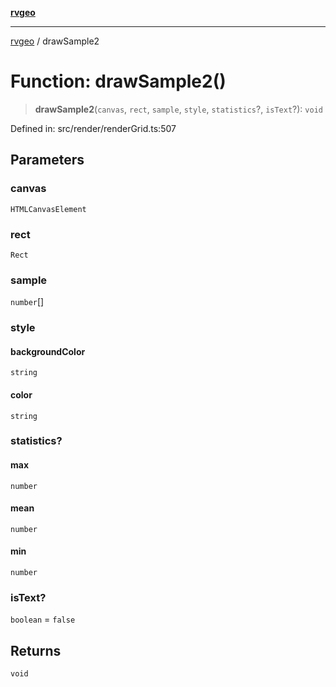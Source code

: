 [**rvgeo**](../README.md)

***

[rvgeo](../globals.md) / drawSample2

# Function: drawSample2()

> **drawSample2**(`canvas`, `rect`, `sample`, `style`, `statistics`?, `isText`?): `void`

Defined in: src/render/renderGrid.ts:507

## Parameters

### canvas

`HTMLCanvasElement`

### rect

`Rect`

### sample

`number`[]

### style

#### backgroundColor

`string`

#### color

`string`

### statistics?

#### max

`number`

#### mean

`number`

#### min

`number`

### isText?

`boolean` = `false`

## Returns

`void`
